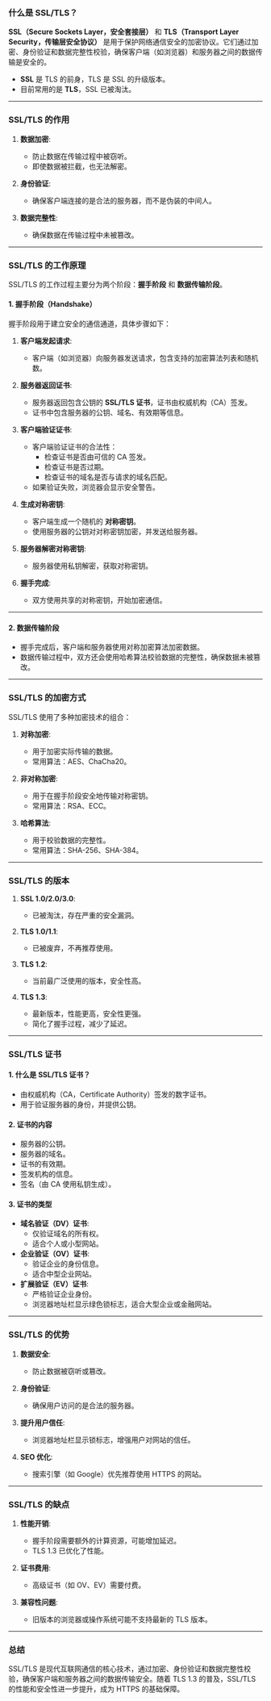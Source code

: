 ### **什么是 SSL/TLS？**

**SSL（Secure Sockets Layer，安全套接层）** 和 **TLS（Transport Layer Security，传输层安全协议）** 是用于保护网络通信安全的加密协议。它们通过加密、身份验证和数据完整性校验，确保客户端（如浏览器）和服务器之间的数据传输是安全的。

- **SSL** 是 TLS 的前身，TLS 是 SSL 的升级版本。
- 目前常用的是 **TLS**，SSL 已被淘汰。

---

### **SSL/TLS 的作用**

1. **数据加密**:
   - 防止数据在传输过程中被窃听。
   - 即使数据被拦截，也无法解密。

2. **身份验证**:
   - 确保客户端连接的是合法的服务器，而不是伪装的中间人。

3. **数据完整性**:
   - 确保数据在传输过程中未被篡改。

---

### **SSL/TLS 的工作原理**

SSL/TLS 的工作过程主要分为两个阶段：**握手阶段** 和 **数据传输阶段**。

#### **1. 握手阶段（Handshake）**
握手阶段用于建立安全的通信通道，具体步骤如下：

1. **客户端发起请求**:
   - 客户端（如浏览器）向服务器发送请求，包含支持的加密算法列表和随机数。

2. **服务器返回证书**:
   - 服务器返回包含公钥的 **SSL/TLS 证书**，证书由权威机构（CA）签发。
   - 证书中包含服务器的公钥、域名、有效期等信息。

3. **客户端验证证书**:
   - 客户端验证证书的合法性：
     - 检查证书是否由可信的 CA 签发。
     - 检查证书是否过期。
     - 检查证书的域名是否与请求的域名匹配。
   - 如果验证失败，浏览器会显示安全警告。

4. **生成对称密钥**:
   - 客户端生成一个随机的 **对称密钥**。
   - 使用服务器的公钥对对称密钥加密，并发送给服务器。

5. **服务器解密对称密钥**:
   - 服务器使用私钥解密，获取对称密钥。

6. **握手完成**:
   - 双方使用共享的对称密钥，开始加密通信。

---

#### **2. 数据传输阶段**
- 握手完成后，客户端和服务器使用对称加密算法加密数据。
- 数据传输过程中，双方还会使用哈希算法校验数据的完整性，确保数据未被篡改。

---

### **SSL/TLS 的加密方式**

SSL/TLS 使用了多种加密技术的组合：

1. **对称加密**:
   - 用于加密实际传输的数据。
   - 常用算法：AES、ChaCha20。

2. **非对称加密**:
   - 用于在握手阶段安全地传输对称密钥。
   - 常用算法：RSA、ECC。

3. **哈希算法**:
   - 用于校验数据的完整性。
   - 常用算法：SHA-256、SHA-384。

---

### **SSL/TLS 的版本**

1. **SSL 1.0/2.0/3.0**:
   - 已被淘汰，存在严重的安全漏洞。

2. **TLS 1.0/1.1**:
   - 已被废弃，不再推荐使用。

3. **TLS 1.2**:
   - 当前最广泛使用的版本，安全性高。

4. **TLS 1.3**:
   - 最新版本，性能更高，安全性更强。
   - 简化了握手过程，减少了延迟。

---

### **SSL/TLS 证书**

#### **1. 什么是 SSL/TLS 证书？**
- 由权威机构（CA，Certificate Authority）签发的数字证书。
- 用于验证服务器的身份，并提供公钥。

#### **2. 证书的内容**
- 服务器的公钥。
- 服务器的域名。
- 证书的有效期。
- 签发机构的信息。
- 签名（由 CA 使用私钥生成）。

#### **3. 证书的类型**
- **域名验证（DV）证书**:
  - 仅验证域名的所有权。
  - 适合个人或小型网站。
- **企业验证（OV）证书**:
  - 验证企业的身份信息。
  - 适合中型企业网站。
- **扩展验证（EV）证书**:
  - 严格验证企业身份。
  - 浏览器地址栏显示绿色锁标志，适合大型企业或金融网站。

---

### **SSL/TLS 的优势**

1. **数据安全**:
   - 防止数据被窃听或篡改。

2. **身份验证**:
   - 确保用户访问的是合法的服务器。

3. **提升用户信任**:
   - 浏览器地址栏显示锁标志，增强用户对网站的信任。

4. **SEO 优化**:
   - 搜索引擎（如 Google）优先推荐使用 HTTPS 的网站。

---

### **SSL/TLS 的缺点**

1. **性能开销**:
   - 握手阶段需要额外的计算资源，可能增加延迟。
   - TLS 1.3 已优化了性能。

2. **证书费用**:
   - 高级证书（如 OV、EV）需要付费。

3. **兼容性问题**:
   - 旧版本的浏览器或操作系统可能不支持最新的 TLS 版本。

---

### **总结**

SSL/TLS 是现代互联网通信的核心技术，通过加密、身份验证和数据完整性校验，确保客户端和服务器之间的数据传输安全。随着 TLS 1.3 的普及，SSL/TLS 的性能和安全性进一步提升，成为 HTTPS 的基础保障。